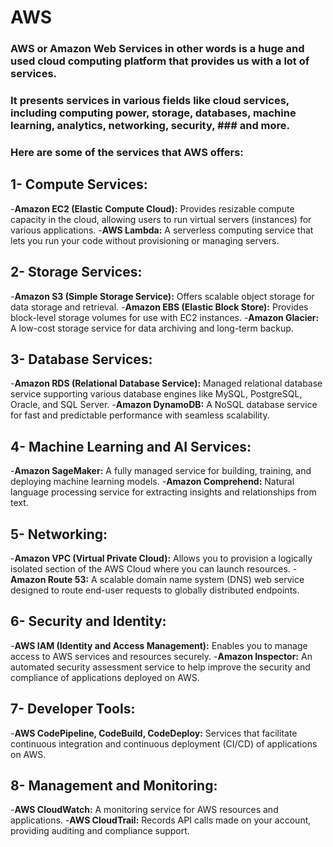 # AWS 
### AWS or Amazon Web Services in other words is a huge and used cloud computing platform that provides us with a lot of services. 
### It presents services in various fields like cloud services, including computing power, storage, databases, machine learning, analytics, networking, security, ### and more.
### Here are some of the services that AWS offers:
## 1- Compute Services:
-**Amazon EC2 (Elastic Compute Cloud):** Provides resizable compute capacity in the cloud, allowing users to run virtual servers (instances) for various applications.
-**AWS Lambda:** A serverless computing service that lets you run your code without provisioning or managing servers.

## 2- Storage Services:
-**Amazon S3 (Simple Storage Service):** Offers scalable object storage for data storage and retrieval.
-**Amazon EBS (Elastic Block Store):** Provides block-level storage volumes for use with EC2 instances.
-**Amazon Glacier:** A low-cost storage service for data archiving and long-term backup.

## 3- Database Services:
-**Amazon RDS (Relational Database Service):** Managed relational database service supporting various database engines like MySQL, PostgreSQL, Oracle, and SQL Server.
-**Amazon DynamoDB:** A NoSQL database service for fast and predictable performance with seamless scalability.


## 4- Machine Learning and AI Services:
-**Amazon SageMaker:** A fully managed service for building, training, and deploying machine learning models.
-**Amazon Comprehend:** Natural language processing service for extracting insights and relationships from text.

## 5- Networking:
-**Amazon VPC (Virtual Private Cloud):** Allows you to provision a logically isolated section of the AWS Cloud where you can launch resources.
-**Amazon Route 53:** A scalable domain name system (DNS) web service designed to route end-user requests to globally distributed endpoints.

## 6- Security and Identity:
-**AWS IAM (Identity and Access Management):** Enables you to manage access to AWS services and resources securely.
-**Amazon Inspector:** An automated security assessment service to help improve the security and compliance of applications deployed on AWS.

## 7- Developer Tools:
-**AWS CodePipeline, CodeBuild, CodeDeploy:** Services that facilitate continuous integration and continuous deployment (CI/CD) of applications on AWS.

## 8- Management and Monitoring:
-**AWS CloudWatch:** A monitoring service for AWS resources and applications.
-**AWS CloudTrail:** Records API calls made on your account, providing auditing and compliance support.

